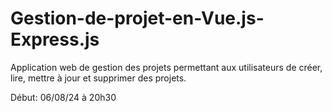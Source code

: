# Gestion-de-projet-en-Vue.js-Express.js
Application web de gestion des projets permettant aux utilisateurs de créer, lire, mettre à jour et supprimer des projets.

Début: 06/08/24 à 20h30
